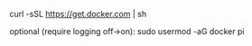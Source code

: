 





curl -sSL https://get.docker.com | sh

optional (require logging off->on):
sudo usermod -aG docker pi
